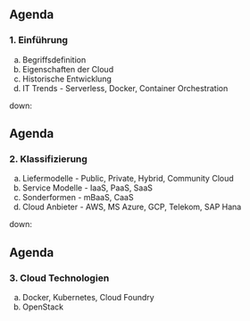 ## Agenda

<h3 style="text-align: left;">1. Einführung</h3>
<ol style="list-style-type: lower-alpha;">
  <li>Begriffsdefinition</li>
  <li>Eigenschaften der Cloud</li>
  <li>Historische Entwicklung</li>
  <li>IT Trends - Serverless, Docker, Container Orchestration</li>
</ol>

down:

## Agenda

<h3 style="text-align: left;">2. Klassifizierung</h3>
<ol style="list-style-type: lower-alpha;">
  <li>Liefermodelle - Public, Private, Hybrid, Community Cloud</li>
  <li>Service Modelle - IaaS, PaaS, SaaS</li>
  <li>Sonderformen - mBaaS, CaaS</li>
  <li>Cloud Anbieter - AWS, MS Azure, GCP, Telekom, SAP Hana</li>
</ol>

down:

## Agenda

<h3 style="text-align: left;">3. Cloud Technologien</h3>
<ol style="list-style-type: lower-alpha;">
  <li>Docker, Kubernetes, Cloud Foundry</li>
  <li>OpenStack</li>
</ol>
